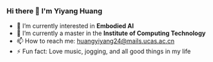 ### Hi there 👋 I'm Yiyang Huang

- 🔭 I’m currently interested in **Embodied AI**
- 🌱 I’m currently a master in the **Institute of Computing Technology**
- 📫 How to reach me: [huangyiyang24@mails.ucas.ac.cn](huangyiyang24@mails.ucas.ac.cn)
- ⚡ Fun fact: Love music, jogging, and all good things in my life

